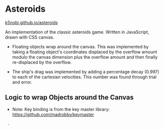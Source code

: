 
Asteroids
=========
<a href="k5nobi.github.io/asteroids">
k5nobi.github.io/asteroids
</a>



An implementation of the classic asteroids game. Written in JavaScript, drawn with CSS canvas.

  - Floating objects wrap around the canvas. This was implemented by taking a floating object's coordinates displaced by the overflow amount modulo the canvas dimension plus the overflow amount and then finally re-displaced by the overflow.

  - The ship's drag was implemented by adding a percentage decay (0.997) to each of the cartesian velocities. This number was found through trial and error.

Logic to wrap Objects around the Canvas
------------

- Note: Key binding is from the key master library: 
  https://github.com/madrobby/keymaster
```
 .
```

